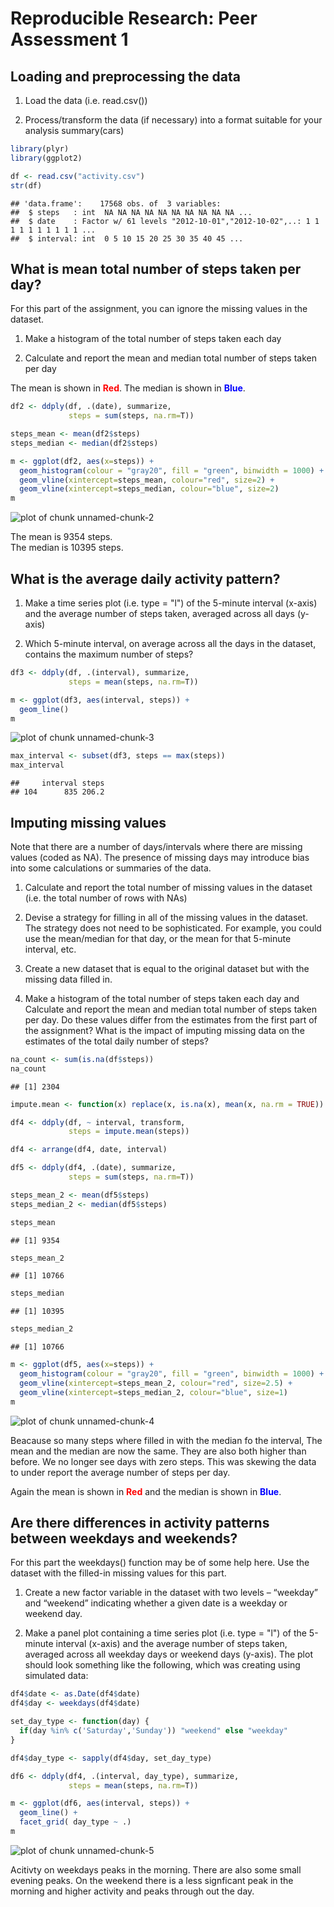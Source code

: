 # Reproducible Research: Peer Assessment 1


## Loading and preprocessing the data

1. Load the data (i.e. read.csv())

2. Process/transform the data (if necessary) into a format suitable for your analysis
summary(cars)


```r
library(plyr)
library(ggplot2)

df <- read.csv("activity.csv")
str(df)
```

```
## 'data.frame':	17568 obs. of  3 variables:
##  $ steps   : int  NA NA NA NA NA NA NA NA NA NA ...
##  $ date    : Factor w/ 61 levels "2012-10-01","2012-10-02",..: 1 1 1 1 1 1 1 1 1 1 ...
##  $ interval: int  0 5 10 15 20 25 30 35 40 45 ...
```


## What is mean total number of steps taken per day?

For this part of the assignment, you can ignore the missing values in the dataset.

1. Make a histogram of the total number of steps taken each day

2. Calculate and report the mean and median total number of steps taken per day

The mean is shown in **<span style="color:red;">Red</span>**.
The median is shown in **<span style="color:blue;">Blue</span>**.


```r
df2 <- ddply(df, .(date), summarize,
             steps = sum(steps, na.rm=T))

steps_mean <- mean(df2$steps)
steps_median <- median(df2$steps)

m <- ggplot(df2, aes(x=steps)) +
  geom_histogram(colour = "gray20", fill = "green", binwidth = 1000) + 
  geom_vline(xintercept=steps_mean, colour="red", size=2) +
  geom_vline(xintercept=steps_median, colour="blue", size=2)
m 
```

![plot of chunk unnamed-chunk-2](figure/unnamed-chunk-2.png) 

The mean is 9354 steps.  
The median is 10395 steps.

## What is the average daily activity pattern?

1. Make a time series plot (i.e. type = "l") of the 5-minute interval (x-axis) and the average number of steps taken, averaged across all days (y-axis)

2. Which 5-minute interval, on average across all the days in the dataset, contains the maximum number of steps?


```r
df3 <- ddply(df, .(interval), summarize,
             steps = mean(steps, na.rm=T))

m <- ggplot(df3, aes(interval, steps)) +
  geom_line()
m
```

![plot of chunk unnamed-chunk-3](figure/unnamed-chunk-3.png) 

```r
max_interval <- subset(df3, steps == max(steps))
max_interval
```

```
##     interval steps
## 104      835 206.2
```

## Imputing missing values

Note that there are a number of days/intervals where there are missing values (coded as NA). The presence of missing days may introduce bias into some calculations or summaries of the data.

1. Calculate and report the total number of missing values in the dataset (i.e. the total number of rows with NAs)

2. Devise a strategy for filling in all of the missing values in the dataset. The strategy does not need to be sophisticated. For example, you could use the mean/median for that day, or the mean for that 5-minute interval, etc.

3. Create a new dataset that is equal to the original dataset but with the missing data filled in.

4. Make a histogram of the total number of steps taken each day and Calculate and report the mean and median total number of steps taken per day. Do these values differ from the estimates from the first part of the assignment? What is the impact of imputing missing data on the estimates of the total daily number of steps?


```r
na_count <- sum(is.na(df$steps))
na_count
```

```
## [1] 2304
```

```r
impute.mean <- function(x) replace(x, is.na(x), mean(x, na.rm = TRUE))

df4 <- ddply(df, ~ interval, transform, 
             steps = impute.mean(steps))

df4 <- arrange(df4, date, interval)

df5 <- ddply(df4, .(date), summarize,
             steps = sum(steps, na.rm=T))

steps_mean_2 <- mean(df5$steps)
steps_median_2 <- median(df5$steps)

steps_mean
```

```
## [1] 9354
```

```r
steps_mean_2
```

```
## [1] 10766
```

```r
steps_median
```

```
## [1] 10395
```

```r
steps_median_2
```

```
## [1] 10766
```

```r
m <- ggplot(df5, aes(x=steps)) +
  geom_histogram(colour = "gray20", fill = "green", binwidth = 1000) + 
  geom_vline(xintercept=steps_mean_2, colour="red", size=2.5) +
  geom_vline(xintercept=steps_median_2, colour="blue", size=1)
m 
```

![plot of chunk unnamed-chunk-4](figure/unnamed-chunk-4.png) 

Beacause so many steps where filled in with the median fo the interval, The mean and the median are now the same. They are also both higher than before. We no longer see days with zero steps. This was skewing the data to under report the average number of steps per day.

Again the mean is shown in **<span style="color:red;">Red</span>** and the median is shown in **<span style="color:blue;">Blue</span>**.

## Are there differences in activity patterns between weekdays and weekends?

For this part the weekdays() function may be of some help here. Use the dataset with the filled-in missing values for this part.

1. Create a new factor variable in the dataset with two levels – “weekday” and “weekend” indicating whether a given date is a weekday or weekend day.

2. Make a panel plot containing a time series plot (i.e. type = "l") of the 5-minute interval (x-axis) and the average number of steps taken, averaged across all weekday days or weekend days (y-axis). The plot should look something like the following, which was creating using simulated data:


```r
df4$date <- as.Date(df4$date)
df4$day <- weekdays(df4$date)

set_day_type <- function(day) {
  if(day %in% c('Saturday','Sunday')) "weekend" else "weekday"  
}

df4$day_type <- sapply(df4$day, set_day_type)

df6 <- ddply(df4, .(interval, day_type), summarize,
             steps = mean(steps, na.rm=T))

m <- ggplot(df6, aes(interval, steps)) +
  geom_line() +
  facet_grid( day_type ~ .)
m
```

![plot of chunk unnamed-chunk-5](figure/unnamed-chunk-5.png) 

Acitivty on weekdays peaks in the morning. There are also some small evening peaks.
On the weekend there is a less signficant peak in the morning and higher activity and peaks through out the day.
